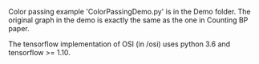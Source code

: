 Color passing example 'ColorPassingDemo.py' is in the Demo folder. The original graph in the demo is exactly the same as the one in Counting BP paper.

The tensorflow implementation of OSI (in /osi) uses python 3.6 and tensorflow >= 1.10.

